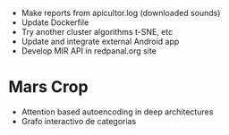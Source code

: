 * Make reports from apicultor.log (downloaded sounds)
* Update Dockerfile
* Try another cluster algorithms t-SNE, etc
* Update and integrate external Android app
* Develop MIR API in redpanal.org site

# Mars Crop
* Attention based autoencoding in deep architectures
* Grafo interactivo de categorias
